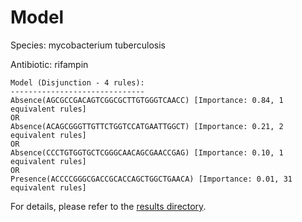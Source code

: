 
# Model

Species: mycobacterium tuberculosis

Antibiotic: rifampin

```
Model (Disjunction - 4 rules):
------------------------------
Absence(AGCGCCGACAGTCGGCGCTTGTGGGTCAACC) [Importance: 0.84, 1 equivalent rules]
OR
Absence(ACAGCGGGTTGTTCTGGTCCATGAATTGGCT) [Importance: 0.21, 2 equivalent rules]
OR
Absence(CCCTGTGGTGCTCGGGCAACAGCGAACCGAG) [Importance: 0.10, 1 equivalent rules]
OR
Presence(ACCCCGGGCGACCGCACCAGCTGGCTGAACA) [Importance: 0.01, 31 equivalent rules]

```

For details, please refer to the [results directory](../../../../../results/scm_b/mycobacterium+tuberculosis/rifampin/repeat_0/).

